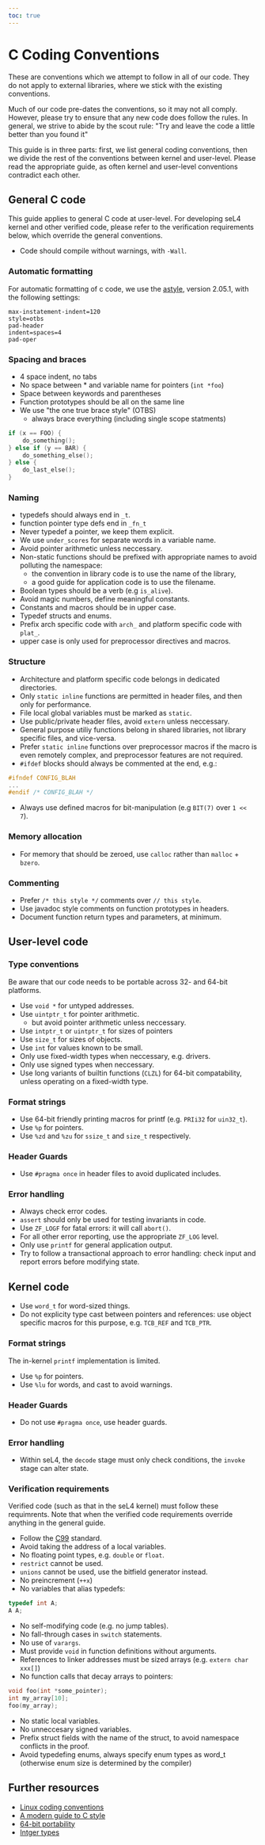 ```yaml
---
toc: true
---
```


# C Coding Conventions

These are conventions which we attempt to follow in all of our code. They do not apply to external
libraries, where we stick with the existing conventions.

Much of our code pre-dates the conventions, so it may not all comply. However, please try to ensure
that any new code does follow the rules. In general, we strive to abide by the scout rule:
"Try and leave the code a little better than you found it"

This guide is in three parts: first, we list general coding conventions, then we divide the rest of
the conventions between kernel and user-level. Please read the appropriate guide, as often kernel
and user-level conventions contradict each other.

## General C code

This guide applies to general C code at user-level. For developing seL4 kernel and other verified
code, please refer to the verification requirements below, which override the general conventions.

* Code should compile without warnings, with `-Wall`.

### Automatic formatting

For automatic formatting of c code, we use the [astyle](http://astyle.sourceforge.net/), version 2.05.1, with the following settings:

```
max-instatement-indent=120
style=otbs
pad-header
indent=spaces=4
pad-oper
```

### Spacing and braces

* 4 space indent, no tabs
* No space between * and variable name for pointers (`int *foo`)
* Space between keywords and parentheses
* Function prototypes should be all on the same line
* We use "the one true brace style" (OTBS)
    * always brace everything (including single scope statments)
```c
if (x == FOO) {
    do_something();
} else if (y == BAR) {
    do_something_else();
} else {
    do_last_else();
}
```

### Naming

* typedefs should always end in `_t`.
* function pointer type defs end in `_fn_t`
* Never typedef a pointer, we keep them explicit.
* We use `under_scores` for separate words in a variable name.
* Avoid pointer arithmetic unless neccessary.
* Non-static functions should be prefixed with appropriate names to avoid polluting the namespace:
    * the convention in library code is to use the name of the library,
    * a good guide for application code is to use the filename.
* Boolean types should be a verb (e.g `is_alive`).
* Avoid magic numbers, define meaningful constants.
* Constants and macros should be in upper case.
* Typedef structs and enums.
* Prefix arch specific code with `arch_` and platform specific code with `plat_`.
* upper case is only used for preprocessor directives and macros. 

### Structure

* Architecture and platform specific code belongs in dedicated directories.
* Only `static inline` functions are permitted in header files, and then only for performance.
* File local global variables must be marked as `static`.
* Use public/private header files, avoid `extern` unless neccessary.
* General purpose utiliy functions belong in shared libraries, not library specific files, and
  vice-versa.
* Prefer `static inline` functions over preprocessor macros if the macro is even remotely complex,
  and preprocessor features are not required.
* `#ifdef` blocks should always be commented at the end, e.g.:
```c
#ifndef CONFIG_BLAH
...
#endif /* CONFIG_BLAH */
```
* Always use defined macros for bit-manipulation (e.g `BIT(7)` over `1 << 7`).

### Memory allocation

* For memory that should be zeroed, use `calloc` rather than `malloc` + `bzero`.

### Commenting

* Prefer `/* this style */` comments over `// this style`.
* Use javadoc style comments on function prototypes in headers.
* Document function return types and parameters, at minimum.

## User-level code

### Type conventions

Be aware that our code needs to be portable across 32- and 64-bit platforms.

* Use `void *` for untyped addresses.
* Use `uintptr_t` for pointer arithmetic.
    + but avoid pointer arithmetic unless neccessary.
* Use `intptr_t` or `uintptr_t` for sizes of pointers
* Use `size_t` for sizes of objects.
* Use `int` for values known to be small.
* Only use fixed-width types when neccessary, e.g. drivers.
* Only use signed types when neccessary.
* Use long variants of builtin functions (`CLZL`) for 64-bit compatability, unless operating on a
  fixed-width type.

### Format strings

* Use 64-bit friendly printing macros for printf (e.g. `PRIi32` for `uin32_t`).
* Use `%p` for pointers.
* Use `%zd` and `%zu` for `ssize_t` and `size_t` respectively.

### Header Guards

* Use `#pragma once` in header files to avoid duplicated includes.

### Error handling

* Always check error codes.
* `assert` should only be used for testing invariants in code.
* Use `ZF_LOGF` for fatal errors: it will call `abort()`.
* For all other error reporting, use the appropriate `ZF_LOG` level.
* Only use `printf` for general application output.
* Try to follow a transactional approach to error handling: check input and report errors before
  modifying state.

## Kernel code

* Use `word_t` for word-sized things.
* Do not explicity type cast between pointers and references: use object specific macros for this
  purpose, e.g. `TCB_REF` and `TCB_PTR`.

### Format strings

The in-kernel `printf` implementation is limited.

* Use `%p` for pointers.
* Use `%lu` for words, and cast to avoid warnings.

### Header Guards

* Do not use `#pragma once`, use header guards.

### Error handling

* Within seL4, the `decode` stage must only check conditions, the `invoke` stage can alter state.

### Verification requirements

Verified code (such as that in the seL4 kernel) must follow these requimrents. Note that when
the verified code requirements override anything in the general guide.

* Follow the [C99](http://www.open-std.org/jtc1/sc22/wg14/www/docs/n1256.pdf) standard.
* Avoid taking the address of a local variables.
* No floating point types, e.g. `double` or `float`.
* `restrict` cannot be used.
* `unions` cannot be used, use the bitfield generator instead.
* No preincrement (`++x`)
* No variables that alias typedefs:
```c
typedef int A;
A A;
```
* No self-modifying code (e.g. no jump tables).
* No fall-through cases in `switch` statements.
* No use of `varargs`.
* Must provide `void` in function definitions without arguments.
* References to linker addresses must be sized arrays (e.g. `extern char xxx[]`)
* No function calls that decay arrays to pointers:
```c
void foo(int *some_pointer);
int my_array[10];
foo(my_array);
```
* No static local variables.
* No unneccesary signed variables.
* Prefix struct fields with the name of the struct, to avoid namespace conflicts in the proof.
* Avoid typedefing enums, always specify enum types as word_t (otherwise enum size is determined by the compiler)

## Further resources

* [Linux coding conventions](http://www.kernel.org/doc/Documentation/CodingStyle)
* [A modern guide to C style](http://matt.sh/howto-c)
* [64-bit portability](https://google.github.io/styleguide/cppguide.html#64-bit_Portability)
* [Intger types](https://google.github.io/styleguide/cppguide.html#Integer_Types)

